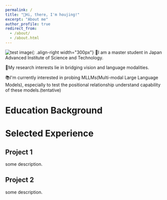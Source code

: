 ```yaml
---
permalink: /
title: "🤗Hi, there, I'm houjing!"
excerpt: "About me"
author_profile: true
redirect_from: 
  - /about/
  - /about.html
---
```


![test image](images/500x300.png){: .align-right width="300px"}
👩I am a master  student in Japan Advanced Institute of Science and Technology.

🔭My research interests lie in bridging vision and language modalities.

📚I'm currently interested in probing MLLMs(Multi-modal Large Language Models), especially to test the positional relationship understand capability of these models.(tentative)

Education Background
======


Selected Experience
======
Project 1
------
some description. 

Project 2
------
some description. 

